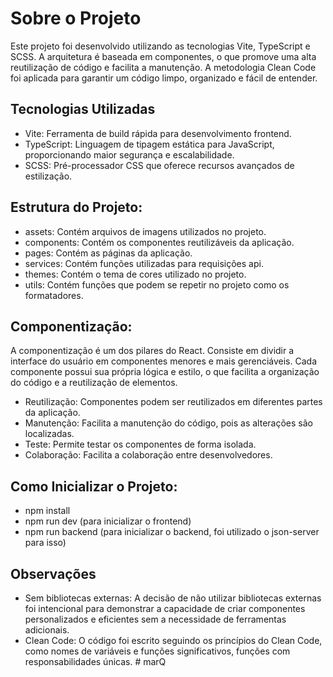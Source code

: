 # Sobre o Projeto

Este projeto foi desenvolvido utilizando as tecnologias Vite, TypeScript e SCSS. A arquitetura é baseada em componentes, o que promove uma alta reutilização de código e facilita a manutenção. A metodologia Clean Code foi aplicada para garantir um código limpo, organizado e fácil de entender.

## Tecnologias Utilizadas

- Vite: Ferramenta de build rápida para desenvolvimento frontend.
- TypeScript: Linguagem de tipagem estática para JavaScript, proporcionando maior segurança e escalabilidade.
- SCSS: Pré-processador CSS que oferece recursos avançados de estilização.

## Estrutura do Projeto:

- assets: Contém arquivos de imagens utilizados no projeto.
- components: Contém os componentes reutilizáveis da aplicação.
- pages: Contém as páginas da aplicação.
- services: Contém funções utilizadas para requisições api.
- themes: Contém o tema de cores utilizado no projeto.
- utils: Contém funções que podem se repetir no projeto como os formatadores.

## Componentização:

A componentização é um dos pilares do React. Consiste em dividir a interface do usuário em componentes menores e mais gerenciáveis. Cada componente possui sua própria lógica e estilo, o que facilita a organização do código e a reutilização de elementos.

- Reutilização: Componentes podem ser reutilizados em diferentes partes da aplicação.
- Manutenção: Facilita a manutenção do código, pois as alterações são localizadas.
- Teste: Permite testar os componentes de forma isolada.
- Colaboração: Facilita a colaboração entre desenvolvedores.

## Como Inicializar o Projeto:

- npm install
- npm run dev (para inicializar o frontend)
- npm run backend (para inicializar o backend, foi utilizado o json-server para isso)

## Observações

- Sem bibliotecas externas: A decisão de não utilizar bibliotecas externas foi intencional para demonstrar a capacidade de criar componentes personalizados e eficientes sem a necessidade de ferramentas adicionais.
- Clean Code: O código foi escrito seguindo os princípios do Clean Code, como nomes de variáveis e funções significativos, funções com responsabilidades únicas.
#   m a r Q  
 